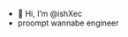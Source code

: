 - 👋 Hi, I’m @ishXec
- proompt wannabe engineer

<!---
ishXec/ishXec is a ✨ special ✨ repository because its `README.md` (this file) appears on your GitHub profile.
You can click the Preview link to take a look at your changes.
--->
